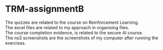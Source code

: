 # TRM-assignmentB

The quizzes are related to the course on Reinforcement Learning.\
The excel files are related to my approach in organising files.\
The course completion evidence, is related to the secure AI course.\
The ns3 screenshots are the screenshots of my computer after running the exercises.
